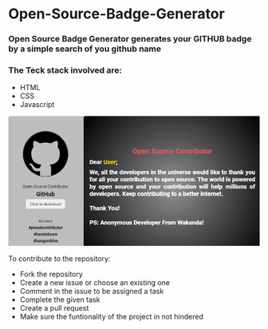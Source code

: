 # Open-Source-Badge-Generator

### Open Source Badge Generator generates your GITHUB badge by a simple search of you github name

### The Teck stack involved are:

- HTML
- CSS
- Javascript

![Screenshot](/images/badge.png)

To contribute to the repository:

- Fork the repository
- Create a new issue or choose an existing one
- Comment in the issue to be assigned a task
- Complete the given task
- Create a pull request
- Make sure the funtionality of the project in not hindered
